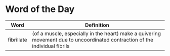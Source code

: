 # Word of the Day

|Word|Definition|
|---|---|
|fibrillate|(of a muscle, especially in the heart) make a quivering movement due to uncoordinated contraction of the individual fibrils|